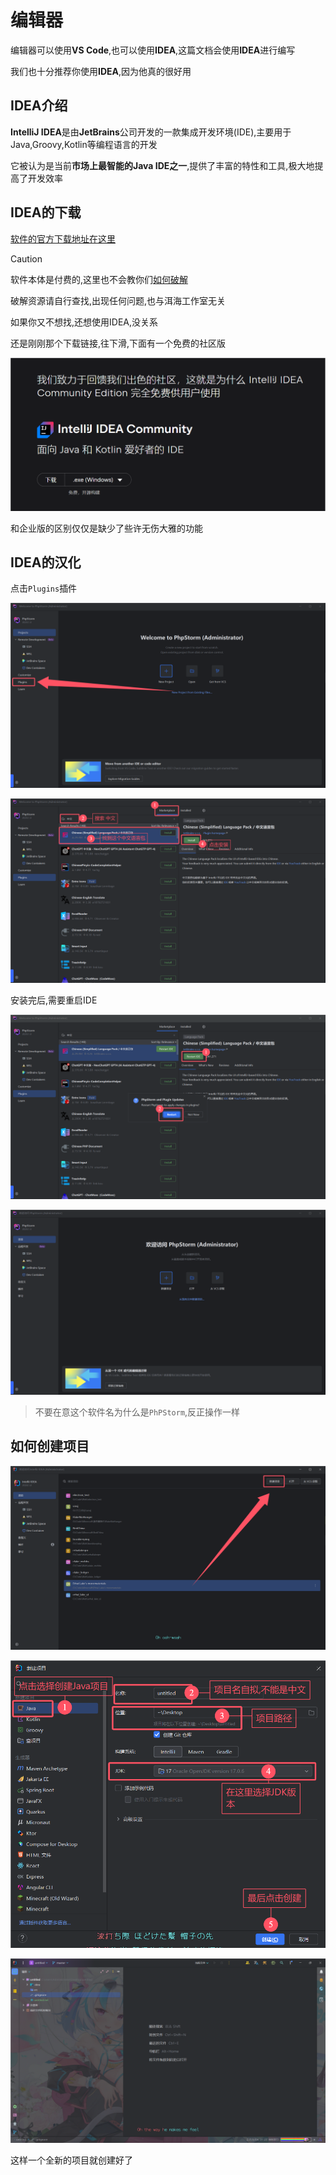 # 编辑器

编辑器可以使用**VS Code**,也可以使用**IDEA**,这篇文档会使用**IDEA**进行编写

我们也十分推荐你使用**IDEA**,因为他真的很好用

## IDEA介绍

**IntelliJ IDEA**是由**JetBrains**公司开发的一款集成开发环境(IDE),主要用于Java,Groovy,Kotlin等编程语言的开发

它被认为是当前**市场上最智能的Java IDE之一**,提供了丰富的特性和工具,极大地提高了开发效率

## IDEA的下载

[软件的官方下载地址在这里](https://www.jetbrains.com/zh-cn/idea/download/?section=windows)

> [!caution]
>
> 软件本体是付费的,这里也不会教你们[如何破解](https://item.jd.com/10110208366833.html)
>
> 破解资源请自行查找,出现任何问题,也与洱海工作室无关

如果你又不想找,还想使用IDEA,没关系

还是刚刚那个下载链接,往下滑,下面有一个免费的社区版

![3-1](assets/3-1.png)

和企业版的区别仅仅是缺少了些许无伤大雅的功能

## IDEA的汉化

点击`Plugins`插件

![3-2](assets/3-2.png)

![3-3](assets/3-3.png)

安装完后,需要重启IDE

![3-4](assets/3-4.png)

![3-5](assets/3-5.png)

> 不要在意这个软件名为什么是`PhPStorm`,反正操作一样

## 如何创建项目

![3-6](assets/3-6.png)

![3-7](assets/3-7.png)

![3-8](assets/3-8.png)

这样一个全新的项目就创建好了
